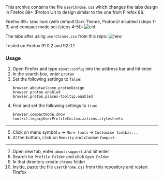 This archive contains the file `userChrome.css` which changes the tabs design in Firefox 89+ (Proton UI) to design similar to the one from Firefox 88. 

Firefox 89+ tabs look (with default Dark Theme, ProtonUI disabled (steps 1-3) and compact mode set (steps 4-5)):
![old](https://user-images.githubusercontent.com/62106309/131740012-6e7a40a5-d755-4fed-b45b-15599a12d206.PNG)

The tabs after using `userChrome.css` from this repo:
![new](https://user-images.githubusercontent.com/62106309/135513090-5cac6846-c9b7-46b3-b546-71e9ac552b53.PNG)

Tested on Firefox 91.0.2 and 92.0.1

### Usage

1. Open Firefox and type `about:config` into the address bar and hit enter
2. In the search box, enter `proton`
3. Set the following settings to `false`:
    ```
    browser.aboutwelcome.protonDesign
    browser.proton.enabled
    browser.proton.places-tooltip.enabled
    ```
4. Find and set the following settings to `true`:
    ```
    browser.compactmode.show
    toolkit.legacyUserProfileCustomizations.stylesheets
    ```
----
5. Click on menu symbol `≡` -> `More tools` -> `Customise toolbar...`
6. At the bottom, click on `Density` and choose `Compact`
---
7. Open new tab, enter `about:support` and hit enter
8. Search for `Profile Folder` and click `Open Folder`
9. In that directory create `chrome` folder 
10. Inside, paste the file `userChrome.css` from this repository and restart Firefox
